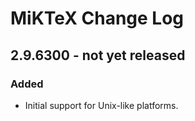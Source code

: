 # MiKTeX Change Log

## 2.9.6300 - not yet released

### Added

- Initial support for Unix-like platforms.
